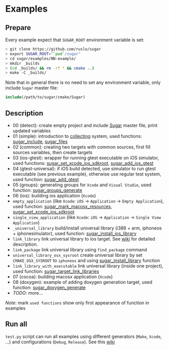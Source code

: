 # Examples
## Prepare
Every example expect that `SUGAR_ROOT` environment variable is set:
```bash
> git clone https://github.com/ruslo/sugar
> export SUGAR_ROOT="`pwd`/sugar"
> cd sugar/examples/NN-example/
> mkdir _builds
> (cd _builds/ && rm -rf * && cmake ..)
> make -C _builds/
```
Note that in general there is no need to set any environment variable, only include `Sugar` master file:
```cmake
include(/path/to/sugar/cmake/Sugar)
```

## Description
* 00 (detect): create empty project and include [Sugar](https://github.com/ruslo/sugar/blob/master/cmake/Sugar) master file, print updated variables
* 01 (simple): introduction to [collecting](https://github.com/ruslo/sugar/tree/master/cmake/collecting) system, used functions:
[sugar_include](https://github.com/ruslo/sugar/tree/master/cmake/collecting#sugar_include), [sugar_files](https://github.com/ruslo/sugar/tree/master/cmake/collecting#sugar_files)
* 02 (common): creating two targets with common sources, first fill sources variables, then create targets
* 03 (ios-gtest): wrapper for running gtest executable on iOS simulator, used functions:
[sugar_set_xcode_ios_sdkroot](https://github.com/ruslo/sugar/tree/master/cmake/utility#sugar_set_xcode_ios_sdkroot),
[sugar_add_ios_gtest](https://github.com/ruslo/sugar/tree/master/cmake/core#sugar_add_ios_gtest)
* 04 (gtest-universal): if iOS build detected, use simulator to run gtest executable (see previous example), otherwise use
regular test system, used function:
[sugar_add_gtest](https://github.com/ruslo/sugar/tree/master/cmake/core#sugar_add_gtest)
* 05 (groups): generating groups for `Xcode` and `Visual Studio`, used function: [sugar_groups_generate](https://github.com/ruslo/sugar/tree/master/cmake/core#sugar_groups_generate)
* 06 (ios): building ios application (`Xcode`)
 * `empty_application` (like `Xcode`: `iOS` -> `Application` -> `Empty Application`), used function:
[sugar_mark_macosx_resources](https://github.com/ruslo/sugar/tree/master/cmake/utility#sugar_mark_macosx_resources),
[sugar_set_xcode_ios_sdkroot](https://github.com/ruslo/sugar/tree/master/cmake/utility#sugar_set_xcode_ios_sdkroot)
 * `single_view_application` (like `Xcode`: `iOS` -> `Application` -> `Single View Application`)
 * `_universal_library` build/install universal library (i386 + arm, iphoneos + iphonesimulator), used function:
[sugar_install_ios_library](https://github.com/ruslo/sugar/tree/master/cmake/core#sugar_install_ios_library)
 * `link_library` link universal library to ios target.
See [wiki](https://github.com/ruslo/sugar/wiki/Building-universal-ios-library) for detailed description.
 * `link_package` link universal library using `find_package` command
 * `universal_library_osx_sysroot` create universal library by set `CMAKE_OSX_SYSROOT` to `iphoneos` and
using [sugar_install_library](https://github.com/ruslo/sugar/tree/master/cmake/core#sugar_install_library) function
 * `link_library_with_executable` link universal library (inside one project), used function:
[sugar_target_link_libraries](https://github.com/ruslo/sugar/tree/master/cmake/core#sugar_target_link_libraries)
* 07 (cocoa): building macosx application (`Xcode`)
* 08 (doxygen): example of adding doxygen generation target,
used function: [sugar_doxygen_generate](https://github.com/ruslo/sugar/tree/master/cmake/core#sugar_doxygen_generate)
* *TODO*: more...

*Note*: mark `used functions` show only first appearance of function in examples
## Run all
`test.py` script can run all examples using different generators (`Make`, `Xcode`, ...)
and configurations (`Debug`, `Release`). See this [wiki](https://github.com/ruslo/sugar/wiki/Examples-testing)
